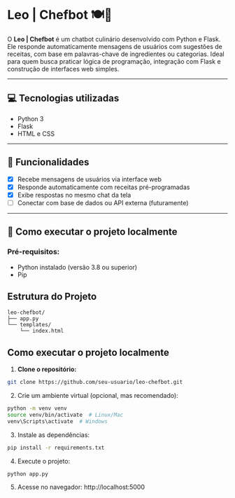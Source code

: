# Leo | Chefbot 🍽️🤖

O **Leo | Chefbot** é um chatbot culinário desenvolvido com Python e Flask. Ele responde automaticamente mensagens de usuários com sugestões de receitas, com base em palavras-chave de ingredientes ou categorias. Ideal para quem busca praticar lógica de programação, integração com Flask e construção de interfaces web simples.

---

## 💻 Tecnologias utilizadas
- Python 3
- Flask
- HTML e CSS

---

## 🚀 Funcionalidades
- [x] Recebe mensagens de usuários via interface web
- [x] Responde automaticamente com receitas pré-programadas
- [x] Exibe respostas no mesmo chat da tela
- [ ] Conectar com base de dados ou API externa (futuramente)

---

## 🧪 Como executar o projeto localmente

### Pré-requisitos:
- Python instalado (versão 3.8 ou superior)
- Pip

## Estrutura do Projeto

```plaintext
leo-chefbot/
├── app.py
└── templates/
    └── index.html
```


## Como executar o projeto localmente

1. **Clone o repositório:**
```bash
git clone https://github.com/seu-usuario/leo-chefbot.git
```

2. Crie um ambiente virtual (opcional, mas recomendado):
```bash
python -m venv venv
source venv/bin/activate  # Linux/Mac
venv\Scripts\activate  # Windows
```

3. Instale as dependências:
```bash
pip install -r requirements.txt
```

4. Execute o projeto:
```bash
python app.py
```

5. Acesse no navegador:
http://localhost:5000





